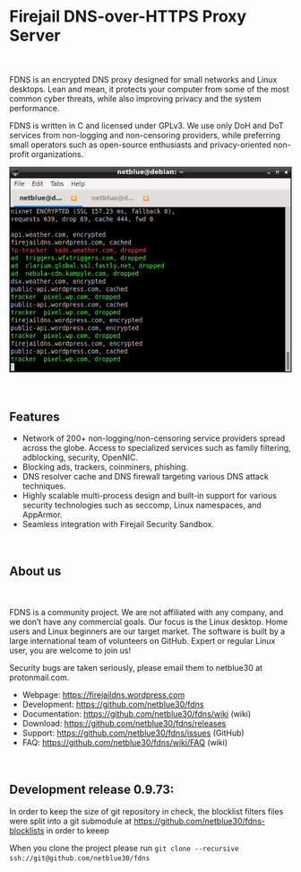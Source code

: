 # Firejail DNS-over-HTTPS Proxy Server

<div style="height:20px;">&nbsp;</div>

FDNS is an encrypted DNS proxy designed for small networks and Linux desktops. Lean and mean, it protects your computer from some of the most common cyber threats, while also improving privacy and the system performance.

FDNS is written in C and licensed under GPLv3. We use only DoH and DoT services from non-logging and non-censoring providers, while preferring small operators such as open-source enthusiasts and privacy-oriented non-profit organizations.

![FDNS monitor](monitor1.png)

<div style="height:20px;">&nbsp;</div>

<h2>Features</h2>
<ul>
<li>Network of 200+ non-logging/non-censoring service providers spread across the globe. Access to specialized services such as family filtering, adblocking, security, OpenNIC.</li>
<li>Blocking ads, trackers, coinminers, phishing.</li>
<li>DNS resolver cache and DNS firewall targeting various DNS attack techniques.</li>
<li>Highly scalable multi-process design and built-in support for various security technologies such as seccomp, Linux namespaces, and AppArmor.</li>
<li>Seamless integration with Firejail Security Sandbox.</li>
</ul>
<div style="height:20px;">&nbsp;</div>

<h2>About us</h2>
<div style="height:20px;">&nbsp;</div>

FDNS is a community project. We are not affiliated with any company, and we don’t have any commercial goals. Our focus is the Linux desktop. Home users and Linux beginners are our target market. The software is built by a large international team of volunteers on GitHub. Expert or regular Linux user, you are welcome to join us!

Security bugs are taken seriously, please email them to netblue30 at protonmail.com.

<ul>
<li>Webpage: <a href="https://firejaildns.wordpress.com">https://firejaildns.wordpress.com</a></li>
<li>Development: <a href="https://github.com/netblue30/fdns">https://github.com/netblue30/fdns</a></li>
<li>Documentation: <a href="https://github.com/netblue30/fdns/wiki">https://github.com/netblue30/fdns/wiki</a> (wiki)</li>
<li>Download: <a href="https://github.com/netblue30/fdns/releases">https://github.com/netblue30/fdns/releases</a></li>
<li>Support: <a href="https://github.com/netblue30/fdns/issues">https://github.com/netblue30/fdns/issues</a> (GitHub)
<li>FAQ: <a href="https://github.com/netblue30/fdns/wiki/FAQ">https://github.com/netblue30/fdns/wiki/FAQ</a> (wiki)</li>
</ul>
<div style="height:20px;">&nbsp;</div>

<h2>Development release 0.9.73:</h2>

In order to keep the size of git repository in check,
the blocklist filters files were split into a git submodule at https://github.com/netblue30/fdns-blocklists in order to keeep

When you clone the project please run `````git clone --recursive ssh://git@github.com/netblue30/fdns`````

<div style="height:20px;">&nbsp;</div>

